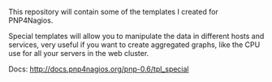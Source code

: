 This repository will contain some of the templates I created for PNP4Nagios.

Special templates will allow you to manipulate the data in different hosts and services, very useful if you want to create aggregated graphs, like the CPU use for all your servers in the web cluster.

Docs: http://docs.pnp4nagios.org/pnp-0.6/tpl_special
